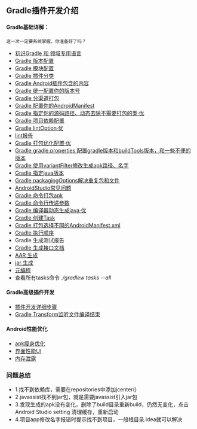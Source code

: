 ## Gradle插件开发介绍


####  Gradle基础详解：

    这一次一定要系统掌握，你准备好了吗？
    
    
- [初识Gradle 和 领域专用语言](https://github.com/UCodeUStory/GradlePlugin/blob/master/source/day01.gradle)
- [Gradle 版本配置](https://github.com/UCodeUStory/GradlePlugin/blob/master/source/day02.md)
- [Gradle 模块配置](https://github.com/UCodeUStory/GradlePlugin/blob/master/source/day03.gradle)
- [Gradle 插件分类](https://github.com/UCodeUStory/GradlePlugin/blob/master/source/day04.gradle)
- [Gradle Android插件包含的内容](https://github.com/UCodeUStory/GradlePlugin/blob/master/source/android.gradle)
- [Gradle 统一配置你的版本号](https://github.com/UCodeUStory/GradlePlugin/blob/master/source/version.gradle)
- [Gradle 分渠道打包](https://github.com/UCodeUStory/GradlePlugin/blob/master/source/productflavor.gradle)
- [Gradle 配置你的AndroidManifest](https://github.com/UCodeUStory/GradlePlugin/blob/master/source/configManifest.gradle)
- [Gradle 指定你的源码路径、动态去除不需要打包的类·优](https://github.com/UCodeUStory/GradlePlugin/blob/master/source/sourceSet.gradle)
- [Gradle 项目依赖配置](https://github.com/UCodeUStory/GradlePlugin/blob/master/source/project_library.md)
- [Gradle lintOption·优](https://github.com/UCodeUStory/GradlePlugin/blob/master/source/lintOption.gradle)
- [lint报告](https://github.com/UCodeUStory/GradlePlugin/blob/master/source/lint-results-obmDebug.html)
- [Gradle 打包优化配置·优](https://github.com/UCodeUStory/GradlePlugin/blob/master/source/optimization.gradle)
- [Gradle gradle.properties 配置gradle版本和buildTools版本，和一些不便的版本](https://github.com/UCodeUStory/GradlePlugin/blob/master/source/properties.gradle)
- [Gradle 使用variantFilter修改生成apk路径、名字](https://github.com/UCodeUStory/GradlePlugin/blob/master/source/applicationVariant.gradle)
- [Gradle 指定java版本](https://github.com/UCodeUStory/GradlePlugin/blob/master/source/set_java_version.gradle)
- [Gradle packagingOptions解决重复包和文件](https://github.com/UCodeUStory/GradlePlugin/blob/master/source/packageOption.gradle)
- [AndroidStudio常见问题](https://github.com/UCodeUStory/GradlePlugin/blob/master/source/android_studio.xml)
- [Gradle 命令打包apk](https://github.com/UCodeUStory/GradlePlugin/blob/master/source/assemble.md)
- [Gradle 命令行传递参数](https://github.com/UCodeUStory/GradlePlugin/blob/master/source/assembleWithParams.md)
- [Gradle 编译器动态生成java·优](https://github.com/UCodeUStory/GradlePlugin/blob/master/source/operate_file.md)
- [Gradle 创建Task](https://github.com/UCodeUStory/GradlePlugin/blob/master/source/task.md)
- [Gradle 打包选择不同的AndroidManifest.xml](https://github.com/UCodeUStory/GradlePlugin/blob/master/source/diffManifest.md)
- [Gradle 执行顺序](https://github.com/UCodeUStory/GradlePlugin/blob/master/source/exeRank.md)
- Gradle 生成测试报告
- [Gradle 生成接口文档](https://github.com/UCodeUStory/GradlePlugin/blob/master/source/genJavadoc.gradle)
- [AAR 生成](https://github.com/UCodeUStory/GradlePlugin/blob/master/source/aar.md)
- [jar 生成](https://github.com/UCodeUStory/GradlePlugin/blob/master/source/makeJar.md)
- [元编程](https://github.com/UCodeUStory/GradlePlugin/blob/master/source/metaprogramming.md)
- 查看所有tasks命令    *./gradlew tasks --all*

  
#### Gradle高级插件开发
 - [插件开发详细步骤](https://github.com/UCodeUStory/GradlePlugin/blob/master/source/plugin_develop.md)
 - [Gradle Transform监听文件编译结束](https://github.com/UCodeUStory/GradlePlugin/blob/master/source/gradle_tranform.md)

#### Android性能优化
- [apk瘦身优化](https://github.com/UCodeUStory/GradlePlugin/blob/master/source/android_apk_optimization.md) 
- [界面性能UI](https://github.com/UCodeUStory/GradlePlugin/blob/master/source/ui_optimization.md) 
- [内存泄露](https://github.com/UCodeUStory/GradlePlugin/blob/master/source/memory_optimization.md)

### 问题总结

 - 1.找不到依赖库，需要在repositories中添加jcenter()
 - 2.javassist找不到jar包，就是需要javassist引入jar包
 - 3.发现生成的apk没有变化，删除了build目录重新build，仍然无变化，点击Android Studio setting 清理缓存，重新启动
 - 4.项目app修改名字报错时提示找不到项目，一般根目录.idea就可以解决



